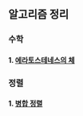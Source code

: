 ## 알고리즘 정리

### 수학
#### 1. [에라토스테네스의 체](https://github.com/jeongdonggyeom/Algorithm/blob/master/BOJ/%EA%B8%B0%EB%B3%B8%20%EC%88%98%ED%95%99%202/eratos.md)


### 정렬
#### 1. [병합 정렬](https://github.com/jeongdonggyeom/Algorithm/blob/master/BOJ/%EC%A0%95%EB%A0%AC/README.md)
